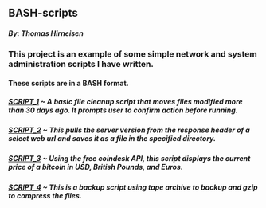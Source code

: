 ## BASH-scripts
##### By: Thomas Hirneisen

### This project is an example of some simple network and system administration scripts I have written.

#### These scripts are in a BASH format. 


##### [SCRIPT_1](https://github.com/Thoimrn/BASH-scripts/blob/94b4cedf6846a9fefe555f99445fcfebdfb226eb/MvFile30) ~ A basic file cleanup script that moves files modified more than 30 days ago. It prompts user to confirm action before running.

##### [SCRIPT_2](https://github.com/Thoimrn/BASH-scripts/blob/91eecde5aa5106c217d0321924f77fb39467fdab/BannerGrabServer) ~ This pulls the server version from the response header of a select web url and saves it as a file in the specified directory.

##### [SCRIPT_3](https://github.com/Thoimrn/BASH-scripts/blob/29d98323b2ae2f15d51c53edc16a82573b8e5d18/BitcoinPrice) ~ Using the free coindesk API, this script displays the current price of a bitcoin in USD, British Pounds, and Euros. 

##### [SCRIPT_4](https://github.com/Thoimrn/BASH-scripts/blob/2e89ba7db96ca2a0584a31da3316f4776ef58ece/FileBackup) ~ This is a backup script using tape archive to backup and gzip to compress the files.
